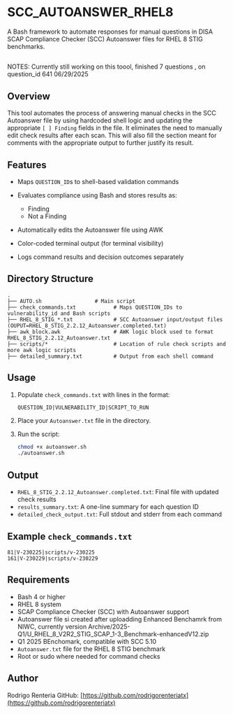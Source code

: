 # SCC\_AUTOANSWER\_RHEL8

A Bash framework to automate responses for manual questions in DISA SCAP Compliance Checker (SCC) Autoanswer files for RHEL 8 STIG benchmarks.
##
NOTES:
Currently still working on this toool, finished 7 questions , on question_id 641 06/29/2025


## Overview

This tool automates the process of answering manual checks in the SCC Autoanswer file by using hardcoded shell logic and updating the appropriate `[ ] Finding` fields in the file. It eliminates the need to manually edit check results after each scan. This will also fill the section meant for comments with the appropriate output to further justify its result.

## Features

* Maps `QUESTION_ID`s to shell-based validation commands
* Evaluates compliance using Bash and stores results as:

  * Finding
  * Not a Finding
* Automatically edits the Autoanswer file using AWK
* Color-coded terminal output (for terminal visibility)
* Logs command results and decision outcomes separately

## Directory Structure

```
.
├── AUTO.sh                 # Main script
├── check_commands.txt            # Maps QUESTION_IDs to vulnerability_id and Bash scripts
├── RHEL_8_STIG_*.txt             # SCC Autoanswer input/output files (OUPUT=RHEL_8_STIG_2.2.12_Autoanswer.completed.txt)  
├── awk_block.awk                 # AWK logic block used to format RHEL_8_STIG_2.2.12_Autoanswer.txt
├── scripts/*                     # Location of rule check scripts and more awk logic scripts
├── detailed_summary.txt          # Output from each shell command
```

## Usage

1. Populate `check_commands.txt` with lines in the format:

   ```
   QUESTION_ID|VULNERABILITY_ID|SCRIPT_TO_RUN
   ```

2. Place your `Autoanswer.txt` file in the directory.

3. Run the script:

   ```bash
   chmod +x autoanswer.sh
   ./autoanswer.sh
   ```

## Output

* `RHEL_8_STIG_2.2.12_Autoanswer.completed.txt`: Final file with updated check results
* `results_summary.txt`: A one-line summary for each question ID
* `detailed_check_output.txt`: Full stdout and stderr from each command

## Example `check_commands.txt`

```
81|V-230225|scripts/v-230225
161|V-230229|scripts/v-230229
```

## Requirements

* Bash 4 or higher
* RHEL 8 system
* SCAP Compliance Checker (SCC) with Autoanswer support
* Autoanswer file si created after uploadding Enhanced Benchamrk from NIWC, currently version Archive/2025-Q1/U_RHEL_8_V2R2_STIG_SCAP_1-3_Benchmark-enhancedV12.zip
* Q1 2025 BEnchomark, compatible with SCC 5.10
* `Autoanswer.txt` file for the RHEL 8 STIG benchmark
* Root or sudo where needed for command checks

## Author

Rodrigo Renteria
GitHub: [https://github.com/rodrigorenteriatx](https://github.com/rodrigorenteriatx)
